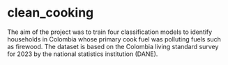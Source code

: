 # clean_cooking
The aim of the project was to train four classification models to identify households in Colombia whose primary cook fuel was polluting fuels such as firewood. The dataset is based on the Colombia living standard survey for 2023 by the national statistics institution (DANE).
